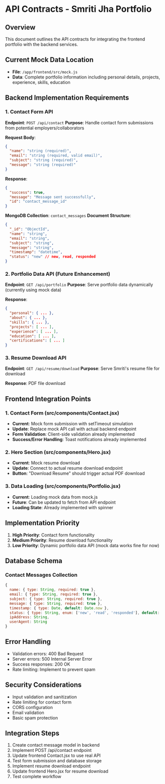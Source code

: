 # API Contracts - Smriti Jha Portfolio

## Overview
This document outlines the API contracts for integrating the frontend portfolio with the backend services.

## Current Mock Data Location
- **File**: `/app/frontend/src/mock.js`
- **Data**: Complete portfolio information including personal details, projects, experience, skills, education

## Backend Implementation Requirements

### 1. Contact Form API
**Endpoint**: `POST /api/contact`
**Purpose**: Handle contact form submissions from potential employers/collaborators

**Request Body**:
```json
{
  "name": "string (required)",
  "email": "string (required, valid email)",
  "subject": "string (required)",
  "message": "string (required)"
}
```

**Response**:
```json
{
  "success": true,
  "message": "Message sent successfully",
  "id": "contact_message_id"
}
```

**MongoDB Collection**: `contact_messages`
**Document Structure**:
```json
{
  "_id": "ObjectId",
  "name": "string",
  "email": "string", 
  "subject": "string",
  "message": "string",
  "timestamp": "datetime",
  "status": "new" // new, read, responded
}
```

### 2. Portfolio Data API (Future Enhancement)
**Endpoint**: `GET /api/portfolio`
**Purpose**: Serve portfolio data dynamically (currently using mock data)

**Response**: 
```json
{
  "personal": { ... },
  "about": { ... },
  "skills": { ... },
  "projects": [ ... ],
  "experience": [ ... ],
  "education": [ ... ],
  "certifications": [ ... ]
}
```

### 3. Resume Download API
**Endpoint**: `GET /api/resume/download`
**Purpose**: Serve Smriti's resume file for download

**Response**: PDF file download

## Frontend Integration Points

### 1. Contact Form (src/components/Contact.jsx)
- **Current**: Mock form submission with setTimeout simulation
- **Update**: Replace mock API call with actual backend endpoint
- **Form Validation**: Client-side validation already implemented
- **Success/Error Handling**: Toast notifications already implemented

### 2. Hero Section (src/components/Hero.jsx)
- **Current**: Mock resume download
- **Update**: Connect to actual resume download endpoint
- **Button**: "Download Resume" should trigger actual PDF download

### 3. Data Loading (src/components/Portfolio.jsx)
- **Current**: Loading mock data from mock.js
- **Future**: Can be updated to fetch from API endpoint
- **Loading State**: Already implemented with spinner

## Implementation Priority
1. **High Priority**: Contact form functionality
2. **Medium Priority**: Resume download functionality  
3. **Low Priority**: Dynamic portfolio data API (mock data works fine for now)

## Database Schema

### Contact Messages Collection
```javascript
{
  name: { type: String, required: true },
  email: { type: String, required: true },
  subject: { type: String, required: true },
  message: { type: String, required: true },
  timestamp: { type: Date, default: Date.now },
  status: { type: String, enum: ['new', 'read', 'responded'], default: 'new' },
  ipAddress: String,
  userAgent: String
}
```

## Error Handling
- Validation errors: 400 Bad Request
- Server errors: 500 Internal Server Error
- Success responses: 200 OK
- Rate limiting: Implement to prevent spam

## Security Considerations
- Input validation and sanitization
- Rate limiting for contact form
- CORS configuration
- Email validation
- Basic spam protection

## Integration Steps
1. Create contact message model in backend
2. Implement POST /api/contact endpoint
3. Update frontend Contact.jsx to use real API
4. Test form submission and database storage
5. Implement resume download endpoint
6. Update frontend Hero.jsx for resume download
7. Test complete workflow